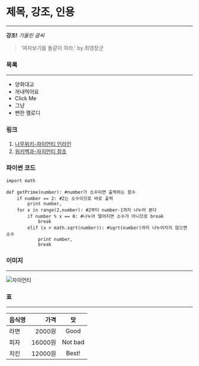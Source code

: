 # 제목, 강조, 인용
---
**강조!** *기울린 글씨*
>'여자보기를 돌같이 하라.' by.최영장군

### 목록
---
* 양화대교
* 꺼내먹어요
* Click Me
* 그냥
* 뻔한 멜로디

### 링크
1. [나무위키-자이언티 인라인](https://namu.wiki/w/Zion.T)
2. [위키백과-자지언티 참조][1]

[1]:https://ko.wikipedia.org/wiki/%EC%9E%90%EC%9D%B4%EC%96%B8%ED%8B%B0/"자이언티_위키"

### 파이썬 코드
~~~
import math 
 
def getPrime(number): #number가 소수이면 출력하는 함수
    if number == 2: #2는 소수이므로 바로 출력
        print number,
    for x in range(2,number): #2부터 number-1까지 나누어 본다
        if number % x == 0: #나누어 떨어지면 소수가 아니므로 break
            break
        elif (x > math.sqrt(number)): #sqrt(number)까지 나누어지지 않으면 소수
            print number,
            break
~~~

### 이미지
---
![자이언티](http://img.etoday.co.kr/pto_db/2013/04/20130409091541_286801_446_380.jpg)

### 표
---
| 음식명     | 가격 | 맛   |
| :------- | ----: | :---: |
| 라면 | 2000원 |  Good    |
| 피자    | 16000원   |  Not bad   |
| 치킨     | 12000원    |  Best!  |